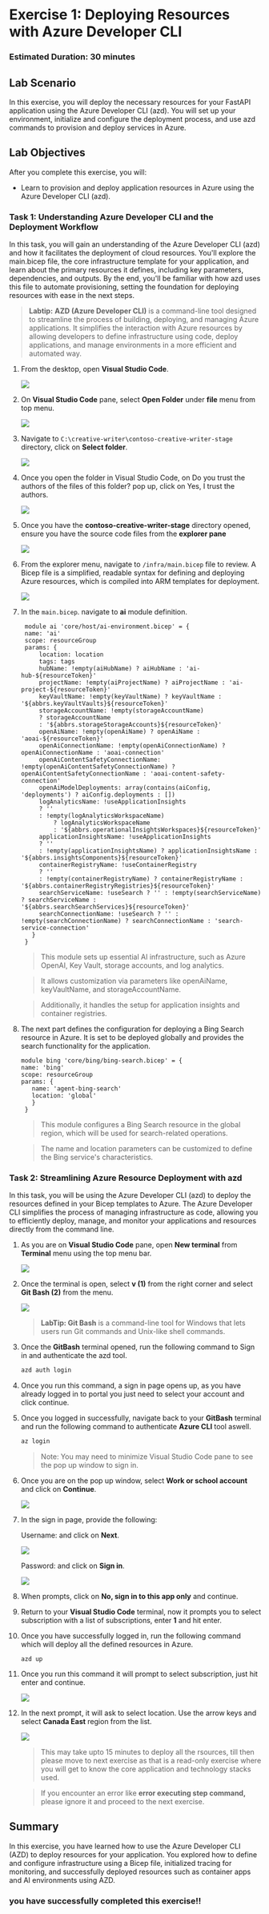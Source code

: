 # Exercise 1: Deploying Resources with Azure Developer CLI

### Estimated Duration: 30 minutes

## Lab Scenario

In this exercise, you will deploy the necessary resources for your FastAPI application using the Azure Developer CLI (azd). You will set up your environment, initialize and configure the deployment process, and use azd commands to provision and deploy services in Azure. 

## Lab Objectives

After you complete this exercise, you will:

- Learn to provision and deploy application resources in Azure using the Azure Developer CLI (azd).

### Task 1: Understanding Azure Developer CLI and the Deployment Workflow

In this task, you will gain an understanding of the Azure Developer CLI (azd) and how it facilitates the deployment of cloud resources. You'll explore the main.bicep file, the core infrastructure template for your application, and learn about the primary resources it defines, including key parameters, dependencies, and outputs. By the end, you'll be familiar with how azd uses this file to automate provisioning, setting the foundation for deploying resources with ease in the next steps.

>**Labtip:** **AZD (Azure Developer CLI)** is a command-line tool designed to streamline the process of building, deploying, and managing Azure applications. It simplifies the interaction with Azure resources by allowing developers to define infrastructure using code, deploy applications, and manage environments in a more efficient and automated way.

1. From the desktop, open **Visual Studio Code**.

   ![](../media/ex1img0.png)

1. On **Visual Studio Code** pane, select **Open Folder** under **file** menu from top menu.

   ![](../media/ex1img6.png)

1. Navigate to `C:\creative-writer\contoso-creative-writer-stage` directory, click on **Select folder**.

   ![](../media/ex1newimg1.png)

1. Once you open the folder in Visual Studio Code, on Do you trust the authors of the files of this folder? pop up, click on Yes, I trust the authors.

   ![](../media/ex1img7.png)

1. Once you have the **contoso-creative-writer-stage** directory opened, ensure you have the source code files from the **explorer pane**

   ![](../media/ex1newimg2.png)
   
1. From the explorer menu, navigate to `/infra/main.bicep` file to review. A Bicep file is a simplified, readable syntax for defining and deploying Azure resources, which is compiled into ARM templates for deployment.

   ![](../media/ex1newimg3.png)

1. In the `main.bicep`. navigate to **ai** module definition.
 
   ```bicep
    module ai 'core/host/ai-environment.bicep' = {
    name: 'ai'
    scope: resourceGroup
    params: {
        location: location
        tags: tags
        hubName: !empty(aiHubName) ? aiHubName : 'ai-hub-${resourceToken}'
        projectName: !empty(aiProjectName) ? aiProjectName : 'ai-project-${resourceToken}'
        keyVaultName: !empty(keyVaultName) ? keyVaultName : '${abbrs.keyVaultVaults}${resourceToken}'
        storageAccountName: !empty(storageAccountName)
        ? storageAccountName
        : '${abbrs.storageStorageAccounts}${resourceToken}'
        openAiName: !empty(openAiName) ? openAiName : 'aoai-${resourceToken}'
        openAiConnectionName: !empty(openAiConnectionName) ? openAiConnectionName : 'aoai-connection'
        openAiContentSafetyConnectionName: !empty(openAiContentSafetyConnectionName) ? openAiContentSafetyConnectionName : 'aoai-content-safety-connection'
        openAiModelDeployments: array(contains(aiConfig, 'deployments') ? aiConfig.deployments : [])
        logAnalyticsName: !useApplicationInsights
        ? ''
        : !empty(logAnalyticsWorkspaceName)
            ? logAnalyticsWorkspaceName
            : '${abbrs.operationalInsightsWorkspaces}${resourceToken}'
        applicationInsightsName: !useApplicationInsights
        ? ''
        : !empty(applicationInsightsName) ? applicationInsightsName : '${abbrs.insightsComponents}${resourceToken}'
        containerRegistryName: !useContainerRegistry
        ? ''
        : !empty(containerRegistryName) ? containerRegistryName : '${abbrs.containerRegistryRegistries}${resourceToken}'
        searchServiceName: !useSearch ? '' : !empty(searchServiceName) ? searchServiceName : '${abbrs.searchSearchServices}${resourceToken}'
        searchConnectionName: !useSearch ? '' : !empty(searchConnectionName) ? searchConnectionName : 'search-service-connection'
      }
    }
   ```

   >This module sets up essential AI infrastructure, such as Azure OpenAI, Key Vault, storage accounts, and log analytics.

   >It allows customization via parameters like openAiName, keyVaultName, and storageAccountName.

   >Additionally, it handles the setup for application insights and container registries.

1. The next part defines the configuration for deploying a Bing Search resource in Azure. It is set to be deployed globally and provides the search functionality for the application.

   ```bicep
   module bing 'core/bing/bing-search.bicep' = {
   name: 'bing'
   scope: resourceGroup
   params: {
      name: 'agent-bing-search'
      location: 'global'
      }
    }
   ```

   >This module configures a Bing Search resource in the global region, which will be used for search-related operations.

   >The name and location parameters can be customized to define the Bing service's characteristics.

### Task 2: Streamlining Azure Resource Deployment with azd

In this task, you will be using the Azure Developer CLI (azd) to deploy the resources defined in your Bicep templates to Azure. The Azure Developer CLI simplifies the process of managing infrastructure as code, allowing you to efficiently deploy, manage, and monitor your applications and resources directly from the command line.

1. As you are on **Visual Studio Code** pane, open **New terminal** from **Terminal** menu using the top menu bar.

   ![](../media/ex1img1.png)

1. Once the terminal is open, select **v (1)** from the right corner and select **Git Bash (2)** from the menu.

   ![](../media/ex1img2.png)

   >**LabTip: Git Bash** is a command-line tool for Windows that lets users run Git commands and Unix-like shell commands.

1. Once the **GitBash** terminal opened, run the following command to Sign in and authenticate the azd tool.

   ```bash
   azd auth login
   ```
1. Once you run this command, a sign in page opens up, as you have already logged in to portal you just need to select your account and click continue.

1. Once you logged in successfully, navigate back to your **GitBash** terminal and run the following command to authenticate **Azure CLI** tool aswell.

   ```bash
   az login
   ```
   >Note: You may need to minimize Visual Studio Code pane to see the pop up window to sign in.

1. Once you are on the pop up window, select **Work or school account** and click on **Continue**.

   ![](../media/ex1img3.png)

1. In the sign in page, provide the following:

   Username: <inject key="AzureAdUserEmail"></inject> and click on **Next**.

   ![](../media/ex1img4.png)

   Password: <inject key="AzureAdUserPassword"></inject> and click on **Sign in**.

   ![](../media/ex1img5.png)

1. When prompts, click on **No, sign in to this app only** and continue.

1. Return to your **Visual Studio Code** terminal, now it prompts you to select subscription with a list of subscriptions, enter **1** and hit enter.

1. Once you have successfully logged in, run the following command which will deploy all the defined resources in Azure.

   ```
   azd up
   ```

1. Once you run this command it will prompt to select subscription, just hit enter and continue.

   ![](../media/ex1newimg4.png)

1. In the next prompt, it will ask to select location. Use the arrow keys and select **Canada East** region from the list.

   ![](../media/ex1newimg5.png)

   >This may take upto 15 minutes to deploy all the rsources, till then please move to next exercise as that is a read-only exercise where you will get to know the core application and technology stacks used.
   
   > If you encounter an error like **error executing step command,** please ignore it and proceed to the next exercise.

## Summary

In this exercise, you have learned how to use the Azure Developer CLI (AZD) to deploy resources for your application. You explored how to define and configure infrastructure using a Bicep file, initialized tracing for monitoring, and successfully deployed resources such as container apps and AI environments using AZD.

### you have successfully completed this exercise!!





